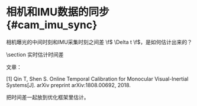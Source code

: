 相机和IMU数据的同步{#cam_imu_sync}
===============================

相机曝光的中间时刻和IMU采集时刻之间差 \f$ \Delta t \f$，是如何估计出来的？


\section 实时估计时间差

文章：

[1] Qin T, Shen S. Online Temporal Calibration for Monocular Visual-Inertial Systems[J]. arXiv preprint arXiv:1808.00692, 2018.

把时间差一起放到优化框架里估计。